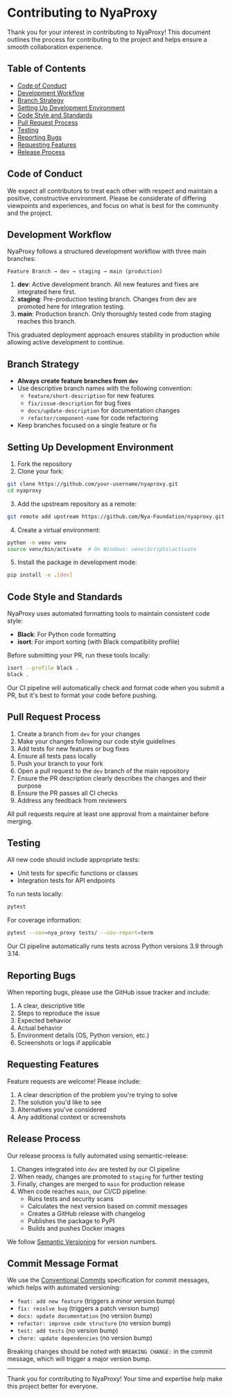 # Contributing to NyaProxy

Thank you for your interest in contributing to NyaProxy! This document outlines the process for contributing to the project and helps ensure a smooth collaboration experience.

## Table of Contents
- [Code of Conduct](#code-of-conduct)
- [Development Workflow](#development-workflow)
- [Branch Strategy](#branch-strategy)
- [Setting Up Development Environment](#setting-up-development-environment)
- [Code Style and Standards](#code-style-and-standards)
- [Pull Request Process](#pull-request-process)
- [Testing](#testing)
- [Reporting Bugs](#reporting-bugs)
- [Requesting Features](#requesting-features)
- [Release Process](#release-process)

## Code of Conduct

We expect all contributors to treat each other with respect and maintain a positive, constructive environment. Please be considerate of differing viewpoints and experiences, and focus on what is best for the community and the project.

## Development Workflow

NyaProxy follows a structured development workflow with three main branches:

```
Feature Branch → dev → staging → main (production)
```

1. **dev**: Active development branch. All new features and fixes are integrated here first.
2. **staging**: Pre-production testing branch. Changes from dev are promoted here for integration testing.
3. **main**: Production branch. Only thoroughly tested code from staging reaches this branch.

This graduated deployment approach ensures stability in production while allowing active development to continue.

## Branch Strategy

- **Always create feature branches from `dev`**
- Use descriptive branch names with the following convention:
  - `feature/short-description` for new features
  - `fix/issue-description` for bug fixes
  - `docs/update-description` for documentation changes
  - `refactor/component-name` for code refactoring
- Keep branches focused on a single feature or fix

## Setting Up Development Environment

1. Fork the repository
2. Clone your fork:
```bash
git clone https://github.com/your-username/nyaproxy.git
cd nyaproxy
```
3. Add the upstream repository as a remote:
```bash
git remote add upstream https://github.com/Nya-Foundation/nyaproxy.git
```
4. Create a virtual environment:
```bash
python -m venv venv
source venv/bin/activate  # On Windows: venv\Scripts\activate
```
5. Install the package in development mode:
```bash
pip install -e .[dev]
```

## Code Style and Standards

NyaProxy uses automated formatting tools to maintain consistent code style:

- **Black**: For Python code formatting
- **isort**: For import sorting (with Black compatibility profile)

Before submitting your PR, run these tools locally:
```bash
isort --profile black .
black .
```

Our CI pipeline will automatically check and format code when you submit a PR, but it's best to format your code before pushing.

## Pull Request Process

1. Create a branch from `dev` for your changes
2. Make your changes following our code style guidelines
3. Add tests for new features or bug fixes
4. Ensure all tests pass locally
5. Push your branch to your fork
6. Open a pull request to the `dev` branch of the main repository
7. Ensure the PR description clearly describes the changes and their purpose
8. Ensure the PR passes all CI checks
9. Address any feedback from reviewers

All pull requests require at least one approval from a maintainer before merging.

## Testing

All new code should include appropriate tests:

- Unit tests for specific functions or classes
- Integration tests for API endpoints

To run tests locally:
```bash
pytest
```

For coverage information:
```bash
pytest --cov=nya_proxy tests/ --cov-report=term
```

Our CI pipeline automatically runs tests across Python versions 3.9 through 3.14.

## Reporting Bugs

When reporting bugs, please use the GitHub issue tracker and include:

1. A clear, descriptive title
2. Steps to reproduce the issue
3. Expected behavior
4. Actual behavior
5. Environment details (OS, Python version, etc.)
6. Screenshots or logs if applicable

## Requesting Features

Feature requests are welcome! Please include:

1. A clear description of the problem you're trying to solve
2. The solution you'd like to see
3. Alternatives you've considered
4. Any additional context or screenshots

## Release Process

Our release process is fully automated using semantic-release:

1. Changes integrated into `dev` are tested by our CI pipeline
2. When ready, changes are promoted to `staging` for further testing
3. Finally, changes are merged to `main` for production release
4. When code reaches `main`, our CI/CD pipeline:
   - Runs tests and security scans
   - Calculates the next version based on commit messages
   - Creates a GitHub release with changelog
   - Publishes the package to PyPI
   - Builds and pushes Docker images

We follow [Semantic Versioning](https://semver.org/) for version numbers.

## Commit Message Format

We use the [Conventional Commits](https://www.conventionalcommits.org/) specification for commit messages, which helps with automated versioning:

- `feat: add new feature` (triggers a minor version bump)
- `fix: resolve bug` (triggers a patch version bump)
- `docs: update documentation` (no version bump)
- `refactor: improve code structure` (no version bump)
- `test: add tests` (no version bump)
- `chore: update dependencies` (no version bump)

Breaking changes should be noted with `BREAKING CHANGE:` in the commit message, which will trigger a major version bump.

---

Thank you for contributing to NyaProxy! Your time and expertise help make this project better for everyone.